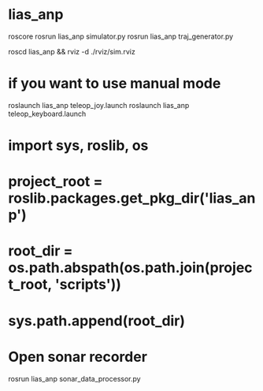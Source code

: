 # lias_anp

roscore
rosrun lias_anp simulator.py
rosrun lias_anp traj_generator.py 

roscd lias_anp && rviz -d ./rviz/sim.rviz 

# if you want to use manual mode 
roslaunch lias_anp teleop_joy.launch
roslaunch lias_anp teleop_keyboard.launch

# import sys, roslib, os
# project_root = roslib.packages.get_pkg_dir('lias_anp')
# root_dir = os.path.abspath(os.path.join(project_root, 'scripts'))
# sys.path.append(root_dir)

# Open sonar recorder
rosrun lias_anp sonar_data_processor.py 
